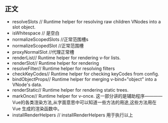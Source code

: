 正文
---
  * resolveSlots // Runtime helper for resolving raw children VNodes into a slot object.
  * isWhitespace  //   是空白
  * normalizeScopedSlots //正常范围槽s
  * normalizeScopedSlot //正常范围槽
  * proxyNormalSlot //代理正常槽
  * renderList// Runtime helper for rendering v-for lists.
  * renderSlot// Runtime helper for rendering <slot>
  * resolveFilter// Runtime helper for resolving filters
  * checkKeyCodes// Runtime helper for checking keyCodes from config.
  * bindObjectProps// Runtime helper for merging v-bind="object" into a VNode's data.
  * renderStatic// Runtime helper for rendering static trees.
  * markOnce// Runtime helper for v-once.
这一部分讲的是辅助程序————Vue的各类渲染方法,从字面意思中可以知道一些方法的用途,这些方法用在Vue
生成的渲染函数中。
  * installRenderHelpers  // installRenderHelpers 用于执行以上
